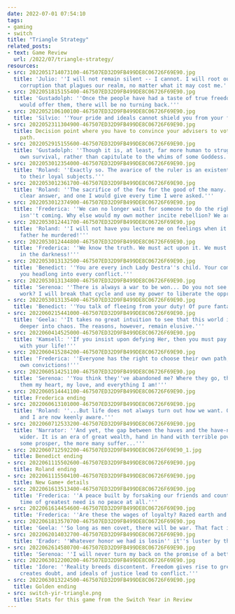 ```yaml
---
date: 2022-07-01 07:54:10
tags:
- gaming
- switch
title: "Triangle Strategy"
related_posts:
- text: Game Review
  url: /2022/07/triangle-strategy/
resources:
- src: 2022051714073100-467507ED32D9FB499DE8C06726F69E90.jpg
  title: 'Julio: ''I will not remain silent -- I cannot. I will root out the rot of
    corruption that plagues our realm, no matter what it may cost me.'''
- src: 2022051815155400-467507ED32D9FB499DE8C06726F69E90.jpg
  title: 'Gustadolph: ''Once the people have had a taste of true freedom Aesfrost
    would offer them, there will be no turning back.'''
- src: 2022052106100100-467507ED32D9FB499DE8C06726F69E90.jpg
  title: 'Silvio: ''Your pride and ideals cannot shield you from your fate!'''
- src: 2022052311304900-467507ED32D9FB499DE8C06726F69E90.jpg
  title: Decision point where you have to convince your advisers to vote for a specific
    path.
- src: 2022052915155600-467507ED32D9FB499DE8C06726F69E90.jpg
  title: 'Gustadolph: ''Though it is, at least, far more human to struggle for one''s
    own survival, rather than capitulate to the whims of some Goddess.'''
- src: 2022053012354000-467507ED32D9FB499DE8C06726F69E90.jpg
  title: 'Roland: ''Exactly so. The avarice of the ruler is an existential threat
    to their loyal subjects.'''
- src: 2022053012361700-467507ED32D9FB499DE8C06726F69E90.jpg
  title: 'Roland: ''The sacrifice of the few for the good of the many. It''s the only
    clear answer, and one I would give every time I were asked.'''
- src: 2022053012374900-467507ED32D9FB499DE8C06726F69E90.jpg
  title: 'Frederica: ''We can no longer wait for someone to do the right thing. Help
    isn''t coming. Why else would my own mother incite rebellion? We are alone.'''
- src: 2022053012441700-467507ED32D9FB499DE8C06726F69E90.jpg
  title: 'Roland: ''I will not have you lecture me on feelings when it is not your
    father he murdered!'''
- src: 2022053012444800-467507ED32D9FB499DE8C06726F69E90.jpg
  title: 'Frederica: ''We know the truth. We must act upon it. We must be a light
    in the darkness!'''
- src: 2022053013132500-467507ED32D9FB499DE8C06726F69E90.jpg
  title: 'Benedict: ''You are every inch Lady Destra''s child. Your compassion steers
    you headlong into every conflict.'''
- src: 2022053013134800-467507ED32D9FB499DE8C06726F69E90.jpg
  title: 'Serenoa: ''There is always a war to be won... Do you not see the cycle at
    work? I will break that cycle and use my power to liberate the oppressed!'''
- src: 2022053013135400-467507ED32D9FB499DE8C06726F69E90.jpg
  title: 'Benedict: ''You talk of fleeing from your duty! Of pure fantasy!'''
- src: 2022060215441000-467507ED32D9FB499DE8C06726F69E90.jpg
  title: 'Geela: ''It takes no great intuition to see that this world is falling ever
    deeper into chaos. The reasons, however, remain elusive.'''
- src: 2022060414525000-467507ED32D9FB499DE8C06726F69E90.jpg
  title: 'Kamsell: ''If you insist upon defying Her, then you must pay for your sins
    with your life!'''
- src: 2022060415284200-467507ED32D9FB499DE8C06726F69E90.jpg
  title: 'Frederica: ''Everyone has the right to choose their own path, based on their
    own convictions!'''
- src: 2022060514251100-467507ED32D9FB499DE8C06726F69E90.jpg
  title: 'Serenoa: ''You think they''ve abandoned me? Where they go, they take with
    them my heart, my love, and everything I am!'''
- src: 2022060514441100-467507ED32D9FB499DE8C06726F69E90.jpg
  title: Frederica ending
- src: 2022060613101000-467507ED32D9FB499DE8C06726F69E90.jpg
  title: 'Roland: ''...But life does not always turn out how we want. Of this, you
    and I are now keenly aware.'''
- src: 2022060712533200-467507ED32D9FB499DE8C06726F69E90.jpg
  title: 'Narrator: ''And yet, the gap between the haves and the have-nots grows ever
    wider. It is an era of great wealth, hand in hand with terrible poverty. The more
    some prosper, the more many suffer...'''
- src: 2022060712592200-467507ED32D9FB499DE8C06726F69E90_1.jpg
  title: Benedict ending
- src: 2022061115502600-467507ED32D9FB499DE8C06726F69E90.jpg
  title: Roland ending
- src: 2022061115504100-467507ED32D9FB499DE8C06726F69E90.jpg
  title: New Game+ details
- src: 2022061613513400-467507ED32D9FB499DE8C06726F69E90.jpg
  title: 'Frederica: ''A peace built by forsaking our friends and countrymen in their
    time of greatest need is no peace at all.'''
- src: 2022061614454600-467507ED32D9FB499DE8C06726F69E90.jpg
  title: 'Frederica: ''Are these the wages of loyalty? Razed earth and burnt corpses?'''
- src: 2022061813570700-467507ED32D9FB499DE8C06726F69E90.jpg
  title: 'Geela: ''So long as men covet, there will be war. That fact is immutable.'''
- src: 2022062014032700-467507ED32D9FB499DE8C06726F69E90.jpg
  title: 'Erador: ''Whatever honor we had is losin'' it''s luster by the day...'''
- src: 2022062614580700-467507ED32D9FB499DE8C06726F69E90.jpg
  title: 'Serenoa: ''I will never turn my back on the promise of a better world.'''
- src: 2022063012200200-467507ED32D9FB499DE8C06726F69E90.jpg
  title: 'Idore: ''Reality breeds discontent. Freedom gives rise to greed. Free will
    creates doubt, and ideals of justice lead to conflict.'''
- src: 2022063013224500-467507ED32D9FB499DE8C06726F69E90.jpg
  title: Golden ending
- src: switch-yir-triangle.png
  title: Stats for this game from the Switch Year in Review
---
```


